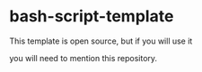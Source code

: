 # bash-script-template
This template is open source, but if you will use it

you will need to mention this repository.
